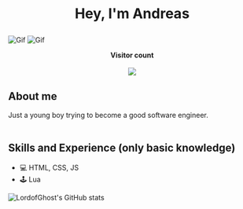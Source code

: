 <!--<img src="./src/code.gif" alt="Hey">-->

# <p align="center">Hey, I'm Andreas</p>

<img src="https://user-images.githubusercontent.com/74038190/213910845-af37a709-8995-40d6-be59-724526e3c3d7.gif" alt="Gif">
<img src="https://user-images.githubusercontent.com/74038190/241765440-80728820-e06b-4f96-9c9e-9df46f0cc0a5.gif" alt="Gif">

<p align="center"> 
  <b>Visitor count</b><br><br>
  <img src="https://profile-counter.glitch.me/lordofghost/count.svg" />
</p>

## About me
Just a young boy trying to become a good software engineer.
<br>
<br>

## Skills and Experience (only basic knowledge)
* 💻 HTML, CSS, JS
* 🕹 Lua

![LordofGhost's GitHub stats](https://github-readme-stats.vercel.app/api?username=lordofghost&show_icons=true&theme=transparent)
